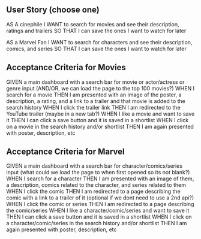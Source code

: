## User Story (choose one)

AS A cinephile
I WANT to search for movies and see their description, ratings and trailers
SO THAT I can save the ones I want to watch for later

AS a Marvel Fan
I WANT to search for characters and see their description, comics, and series
SO THAT I can save the ones I want to watch for later

## Acceptance Criteria for Movies

GIVEN a main dashboard with a search bar for movie or actor/actress or genre input (AND/OR, we can load the page to the top 100 movies?)
WHEN I search for a movie
THEN I am presented with an image of the poster, a description, a rating, and a link to a trailer and that movie is added to the search history
WHEN I click the trailer link
THEN I am redirected to the YouTube trailer (maybe in a new tab?)
WHEN I like a movie and want to save it
THEN I can click a save button and it is saved in a shortlist
WHEN I click on a movie in the search history and/or shortlist
THEN I am again presented with poster, description, etc

## Acceptance Criteria for Marvel

GIVEN a main dashboard with a search bar for character/comics/series input (what could we load the page to when first opened so its not blank?)
WHEN I search for a character
THEN I am presented with an image of them, a description, comics related to the character, and series related to them
WHEN I click the comic
THEN I am redirected to a page describing the comic with a link to a trailer of it (optional if we dont need to use a 2nd api?)
WHEN I click the comic or series
THEN I am redirected to a page describing the comic/series
WHEN I like a character/comic/series and want to save it
THEN I can click a save button and it is saved in a shortlist
WHEN I click on a character/comic/series in the search history and/or shortlist
THEN I am again presented with poster, description, etc


